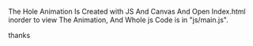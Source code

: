 The Hole Animation Is Created with JS And Canvas And Open Index.html inorder to view The Animation,
And Whole js Code is in "js/main.js".

thanks